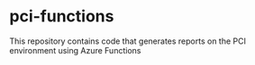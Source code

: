 # pci-functions

This repository contains code that generates reports on the PCI environment using Azure Functions
